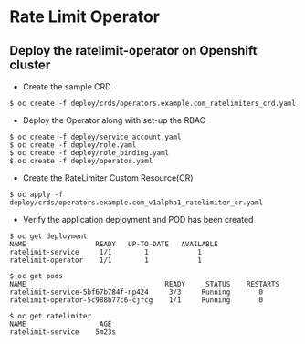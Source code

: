 # Rate Limit Operator

## Deploy the ratelimit-operator on Openshift cluster

* Create the sample CRD
~~~
$ oc create -f deploy/crds/operators.example.com_ratelimiters_crd.yaml
~~~

* Deploy the Operator along with set-up the RBAC
~~~
$ oc create -f deploy/service_account.yaml
$ oc create -f deploy/role.yaml
$ oc create -f deploy/role_binding.yaml
$ oc create -f deploy/operator.yaml
~~~

* Create the RateLimiter Custom Resource(CR)
~~~
$ oc apply -f deploy/crds/operators.example.com_v1alpha1_ratelimiter_cr.yaml
~~~

* Verify the application deployment and POD has been created
~~~
$ oc get deployment
NAME                 READY   UP-TO-DATE   AVAILABLE   
ratelimit-service     1/1        1            1        
ratelimit-operator    1/1        1            1        

$ oc get pods
NAME                                  READY     STATUS    RESTARTS  
ratelimit-service-5bf67b784f-np424     3/3     Running       0       
ratelimit-operator-5c988b77c6-cjfcg    1/1     Running       0       

$ oc get ratelimiter
NAME                  AGE
ratelimit-service    5m23s
